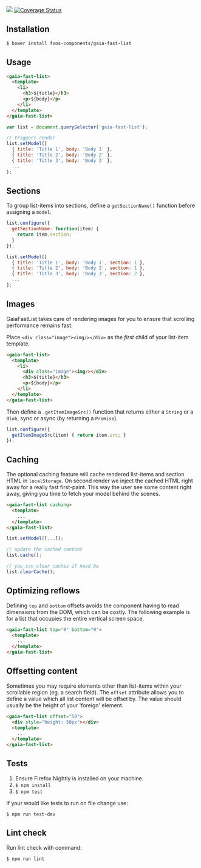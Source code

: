 [![](https://travis-ci.org/fxos-components/gaia-fast-list.svg)](https://travis-ci.org/fxos-components/gaia-fast-list) [![Coverage Status](https://coveralls.io/repos/fxos-components/gaia-fast-list/badge.svg?branch=master&service=github)](https://coveralls.io/github/fxos-components/gaia-fast-list?branch=master)

## Installation

```bash
$ bower install fxos-components/gaia-fast-list
```

## Usage

```html
<gaia-fast-list>
  <template>
    <li>
      <h3>${title}</h3>
      <p>${body}</p>
    </li>
  </template>
</gaia-fast-list>
```

```js
var list = document.querySelector('gaia-fast-list');

// triggers render
list.setModel([
  { title: 'Title 1', body: 'Body 1' },
  { title: 'Title 2', body: 'Body 2' },
  { title: 'Title 3', body: 'Body 3' },
  ...
);
```

## Sections

To group list-items into sections, define a `getSectionName()` function before assigning a `model`.

```js
list.configure({
  getSectionName: function(item) {
    return item.section;
  }
});

list.setModel([
  { title: 'Title 1', body: 'Body 1', section: 1 },
  { title: 'Title 2', body: 'Body 2', section: 1 },
  { title: 'Title 3', body: 'Body 3', section: 2 },
  ...
];
```

## Images

GaiaFastList takes care of rendering images for you to ensure that scrolling performance remains fast.

Place `<div class="image"><img/></div>` as the *first* child of your list-item template.

```html
<gaia-fast-list>
  <template>
    <li>
      <div class="image"><img/></div>
      <h3>${title}</h3>
      <p>${body}</p>
    </li>
  </template>
</gaia-fast-list>
```

Then define a `.getItemImageSrc()` function that returns either a `String` or a `Blob`, sync or async (by returning a `Promise`).

```js
list.configure({
  getItemImageSrc(item) { return item.src; }
});
```

## Caching

The optional caching feature will cache rendered list-items and section HTML in `localStorage`. On second render we inject the cached HTML right away for a really fast first-paint. This way the user see some content right away, giving you time to fetch your model behind the scenes.

```html
<gaia-fast-list caching>
  <template>
    ...
  </template>
</gaia-fast-list>
```

```js
list.setModel([...]);

// update the cached content
list.cache();

// you can clear caches if need be
list.clearCache();
```

## Optimizing reflows

Defining `top` and `bottom` offsets avoids the component having to read dimensions from the DOM, which can be costly. The following example is for a list that occupies the entire vertical screen space.

```html
<gaia-fast-list top="0" bottom="0">
  <template>
    ...
  </template>
</gaia-fast-list>
```

## Offsetting content

Sometimes you may require elements other than list-items within your scrollable region (eg. a search field). The `offset` attribute allows you to define a value which all list content will be offset by. The value should usually be the height of your 'foreign' element.

```html
<gaia-fast-list offset="50">
  <div style="height: 50px"></div>
  <template>
    ...
  </template>
</gaia-fast-list>
```

## Tests

1. Ensure Firefox Nightly is installed on your machine.
2. `$ npm install`
3. `$ npm test`

If your would like tests to run on file change use:

`$ npm run test-dev`

## Lint check

Run lint check with command:

`$ npm run lint`
